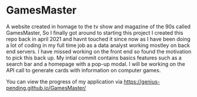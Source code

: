 # GamesMaster
A website created in homage to the tv show and magazine of the 90s called GamesMaster, So I finally got around to starting this project 
I created this repo back in april 2021 and havnt touched it since now as I have been doing a lot of coding in my full time job as a data analyst working mostley on back end servers. I have missed working on the front end so found the motivation to pick this back up. 
My intial commit contains basics features such as a search bar and a homepage with a pop-up modal. I will be working on the API call to generate cards with information on computer games.

You can view the progress of my application via https://genius-pending.github.io/GamesMaster/
